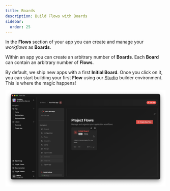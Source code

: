 ```yaml
---
title: Boards
description: Build Flows with Boards
sidebar:
  order: 25
---
```


In the **Flows** section of your app you can create and manage your *workflows* as **Boards**.

Within an app you can create an arbitrary number of **Boards**. Each **Board** can contain an arbitrary number of **Flows**.

By default, we ship new apps with a first **Initial Board**. Once you click on it, you can start building your first **Flow** using our [Studio](/studio/overview/) builder environment. This is where the magic happens!

![A screenshot of FlowLike Desktop showing the boards section of a FlowLike app with a first board in it](../../../assets/AppBoards.webp)


